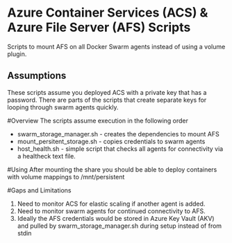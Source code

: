 # Azure Container Services (ACS) & Azure File Server (AFS) Scripts
Scripts to mount AFS on all Docker Swarm agents instead of using a volume plugin.
## Assumptions
These scripts assume you deployed ACS with a private key that has a password. There are parts of the scripts that create separate keys for looping through swarm agents quickly.

#Overview
The scripts assume execution in the following order
- swarm_storage_manager.sh - creates the dependencies to mount AFS
- mount_persitent_storage.sh - copies credentials to swarm agents
- host_health.sh - simple script that checks all agents for connectivity via a healtheck text file.

#Using
After mounting the share you should be able to deploy containers with volume mappings to /mnt/persistent

#Gaps and Limitations
1. Need to monitor ACS for elastic scaling if another agent is added.
2. Need to monitor swarm agents for continued connectivity to AFS.
3. Ideally the AFS credentials would be stored in Azure Key Vault (AKV) and pulled by swarm_storage_manager.sh during setup instead of from stdin